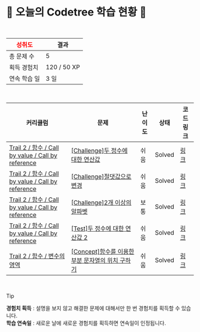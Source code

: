 # 🌲 오늘의 Codetree 학습 현황 🌲

<br />

| <span style="color:red;display:block;text-align:center;"> **성취도**</span> | 결과 |
|---|---|
| 총 문제 수 | 5 |
| 획득 경험치 | 120 / 50 XP |
| 연속 학습 일 | 3 일 |

<br />

|커리큘럼|문제|난이도|상태|코드 링크|
|---|---|---|---|---|
|[Trail 2 / 함수 / Call by value / Call by reference](https://www.codetree.ai/trail-info/novice-mid/)|[[Challenge]두 정수에 대한 연산값](https://www.codetree.ai/trails/complete/curated-cards/challenge-operational-values-for-two-integers/)|쉬움|Solved|[링크](https://github.com/kj9470/Algorithm/blob/main/251028/%EB%91%90%20%EC%A0%95%EC%88%98%EC%97%90%20%EB%8C%80%ED%95%9C%20%EC%97%B0%EC%82%B0%EA%B0%92/operational-values-for-two-integers.py)|
|[Trail 2 / 함수 / Call by value / Call by reference](https://www.codetree.ai/trail-info/novice-mid/)|[[Challenge]절댓값으로 변경](https://www.codetree.ai/trails/complete/curated-cards/challenge-find-the-absolute-value/)|쉬움|Solved|[링크](https://github.com/kj9470/Algorithm/blob/main/251028/%EC%A0%88%EB%8C%93%EA%B0%92%EC%9C%BC%EB%A1%9C%20%EB%B3%80%EA%B2%BD/find-the-absolute-value.py)|
|[Trail 2 / 함수 / Call by value / Call by reference](https://www.codetree.ai/trail-info/novice-mid/)|[[Challenge]2개 이상의 알파벳](https://www.codetree.ai/trails/complete/curated-cards/challenge-more-than-one-alphabet/)|보통|Solved|[링크](https://github.com/kj9470/Algorithm/blob/main/251028/2%EA%B0%9C%20%EC%9D%B4%EC%83%81%EC%9D%98%20%EC%95%8C%ED%8C%8C%EB%B2%B3/more-than-one-alphabet.py)|
|[Trail 2 / 함수 / Call by value / Call by reference](https://www.codetree.ai/trail-info/novice-mid/)|[[Test]두 정수에 대한 연산값 2](https://www.codetree.ai/trails/complete/curated-cards/test-operational-values-for-two-integers-2/)|쉬움|Solved|[링크](https://github.com/kj9470/Algorithm/blob/main/251028/%EB%91%90%20%EC%A0%95%EC%88%98%EC%97%90%20%EB%8C%80%ED%95%9C%20%EC%97%B0%EC%82%B0%EA%B0%92%202/operational-values-for-two-integers-2.py)|
|[Trail 2 / 함수 / 변수의 영역](https://www.codetree.ai/trail-info/novice-mid/)|[[Concept]함수를 이용한 부분 문자열의 위치 구하기](https://www.codetree.ai/trails/complete/curated-cards/intro-find-the-location-of-a-substring-using-a-function/)|쉬움|Solved|[링크](https://github.com/kj9470/Algorithm/blob/main/251028/%ED%95%A8%EC%88%98%EB%A5%BC%20%EC%9D%B4%EC%9A%A9%ED%95%9C%20%EB%B6%80%EB%B6%84%20%EB%AC%B8%EC%9E%90%EC%97%B4%EC%9D%98%20%EC%9C%84%EC%B9%98%20%EA%B5%AC%ED%95%98%EA%B8%B0/find-the-location-of-a-substring-using-a-function.py)|


<br />

> [!TIP]
> **경험치 획득** : 설명을 보지 않고 해결한 문제에 대해서만 한 번 경험치를 획득할 수 있습니다.  
> **학습 연속일** : 새로운 날에 새로운 경험치를 획득하면 연속일이 인정됩니다.

